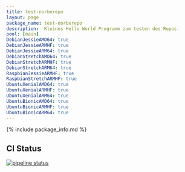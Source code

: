 ```yaml
---
title: test-norberepo
layout: page
package_name: test-norberepo
description:  Kleines Hello World Programm zum testen des Repos.
pool: [main]
DebianJessieAMD64: true
DebianJessieARMHF: true
DebianJessieARM64: true
DebianStretchAMD64: true
DebianStretchARMHF: true
DebianStretchARM64: true
RaspbianJessieARMHF: true
RaspbianStretchARMHF: true
UbuntuXenialAMD64: true
UbuntuXenialARMHF: true
UbuntuXenialARM64: true
UbuntuBionicAMD64: true
UbuntuBionicARMHF: true
UbuntuBionicARM64: true
---
```



{% include package_info.md  %}


## CI Status
 [![pipeline status](https://gitlab.norbert-ruehl.de/packages/TestRepoHelloWorld/badges/master/pipeline.svg)](https://gitlab.norbert-ruehl.de/packages/TestRepoHelloWorld/pipelines)

